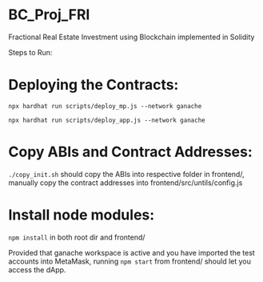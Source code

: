 # BC_Proj_FRI
Fractional Real Estate Investment using Blockchain implemented in Solidity

Steps to Run:
# Deploying the Contracts:

```npx hardhat run scripts/deploy_mp.js --network ganache```

```npx hardhat run scripts/deploy_app.js --network ganache```

# Copy ABIs and Contract Addresses:

```./copy_init.sh``` should copy the ABIs into respective folder in frontend/, manually copy the contract addresses into frontend/src/untils/config.js

# Install node modules:

```npm install```  in both root dir and frontend/

Provided that ganache workspace is active and you have imported the test accounts into MetaMask, running ```npm start``` from frontend/ should let you access the dApp.
